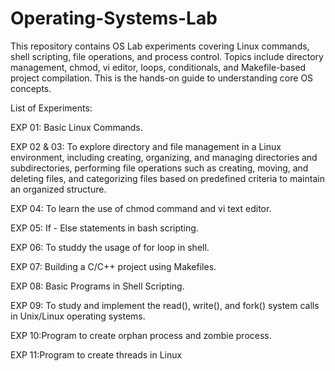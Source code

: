 # Operating-Systems-Lab
This repository contains OS Lab experiments covering Linux commands, shell scripting, file operations, and process control. 
Topics include directory management, chmod, vi editor, loops, conditionals, and Makefile-based project compilation.
This is the hands-on guide to understanding core OS concepts.

List of Experiments:

EXP 01: Basic Linux Commands.

EXP 02 & 03: To explore directory and file management in a Linux environment, including creating, organizing, and managing directories and subdirectories, performing file operations such as creating, moving, and deleting files, and categorizing files based on predefined criteria to maintain an organized structure.

EXP 04: To learn the use of chmod command and vi text editor.

EXP 05: If - Else statements in bash scripting.

EXP 06: To studdy the usage of for loop in shell.

EXP 07: Building a C/C++ project using Makefiles.

EXP 08: Basic Programs in Shell Scripting.

EXP 09: To study and implement the read(), write(), and fork() system calls in Unix/Linux operating systems.

EXP 10:Program to create orphan process and zombie process.

EXP 11:Program to create threads in Linux
